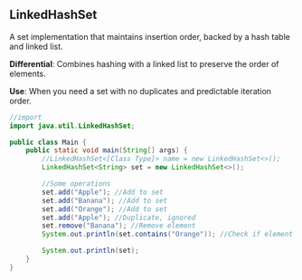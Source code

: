 ## LinkedHashSet

A set implementation that maintains insertion order, backed by a hash table and linked list.

**Differential**: Combines hashing with a linked list to preserve the order of elements.

**Use**: When you need a set with no duplicates and predictable iteration order.

```java
//import
import java.util.LinkedHashSet;

public class Main {
    public static void main(String[] args) {
        //LinkedHashSet<[Class Type]> name = new LinkedHashSet<>();
        LinkedHashSet<String> set = new LinkedHashSet<>();

        //Some operations
        set.add("Apple"); //Add to set
        set.add("Banana"); //Add to set
        set.add("Orange"); //Add to set
        set.add("Apple"); //Duplicate, ignored
        set.remove("Banana"); //Remove element
        System.out.println(set.contains("Orange")); //Check if element exists

        System.out.println(set);
    }
}
```